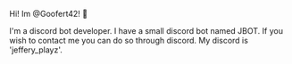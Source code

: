 Hi! Im @Goofert42! 👋

I'm a discord bot developer. I have a small discord bot named JBOT. If you wish to contact me you can do so through discord. My discord is 'jeffery_playz'.
